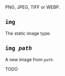 PNG, JPEG, TIFF or WEBP.

## `img`
The static image type.

## `img `*`path`*
A new image from *`path`*.

TODO